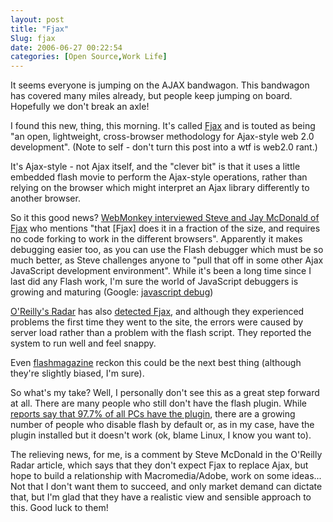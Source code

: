 ```yaml
---
layout: post
title: "Fjax"
Slug: fjax
date: 2006-06-27 00:22:54
categories: [Open Source,Work Life]
---
```

It seems everyone is jumping on the AJAX bandwagon. This bandwagon has covered many miles already, but people keep jumping on board. Hopefully we don't break an axle!

I found this new, thing, this morning. It's called [Fjax](http://www.fjax.net/) and is touted as being "an open, lightweight, cross-browser methodology for Ajax-style web 2.0 development". (Note to self - don't turn this post into a wtf is web2.0 rant.)

It's Ajax-style - not Ajax itself, and the "clever bit" is that it uses a little embedded flash movie to perform the Ajax-style operations, rather than relying on the browser which might interpret an Ajax library differently to another browser.

So it this good news? [WebMonkey interviewed Steve and Jay McDonald of Fjax](http://www.webmonkey.com/06/25/index4a.html) who mentions "that \[Fjax\] does it in a fraction of the size, and requires no code forking to work in the different browsers". Apparently it makes debugging easier too, as you can use the Flash debugger which must be so much better, as Steve challenges anyone to "pull that off in some other Ajax JavaScript development environment". While it's been a long time since I last did any Flash work, I'm sure the world of JavaScript debuggers is growing and maturing (Google: [javascript debug](http://www.google.com/search?q=javascript+debug))

[O'Reilly's Radar](http://radar.oreilly.com/) has also [detected Fjax](http://radar.oreilly.com/archives/2006/06/fjax_ajax_with_flash.html), and although they experienced problems the first time they went to the site, the errors were caused by server load rather than a problem with the flash script. They reported the system to run well and feel snappy.

Even [flashmagazine](http://www.flashmagazine.com/1269.htm) reckon this could be the next best thing (although they're slightly biased, I'm sure).

So what's my take? Well, I personally don't see this as a great step forward at all. There are many people who still don't have the flash plugin. While [reports say that 97.7% of all PCs have the plugin](http://www.adobe.com/products/player_census/flashplayer/), there are a growing number of people who disable flash by default or, as in my case, have the plugin installed but it doesn't work (ok, blame Linux, I know you want to).

The relieving news, for me, is a comment by Steve McDonald in the O'Reilly Radar article, which says that they don't expect Fjax to replace Ajax, but hope to build a relationship with Macromedia/Adobe, work on some ideas... Not that I don't want them to succeed, and only market demand can dictate that, but I'm glad that they have a realistic view and sensible approach to this. Good luck to them!
